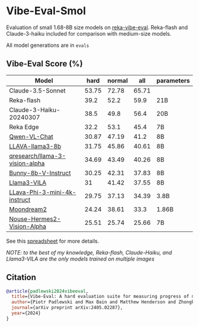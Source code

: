 # Vibe-Eval-Smol

Evaluation of small 1.68-8B size models on [reka-vibe-eval](https://github.com/reka-ai/reka-vibe-eval). Reka-flash and Claude-3-haiku included for comparison with medium-size models.

All model generations are in `evals`

## Vibe-Eval Score (%)

| Model                              | hard  | normal | all  | parameters |
|------------------------------------|-------|--------|------|------------|
| Claude-3.5-Sonnet                  | 53.75 | 72.78  | 65.71|            |
| Reka-flash                         | 39.2  | 52.2   | 59.9 | 21B        |
| Claude-3-Haiku-20240307            | 38.5  | 49.8   | 56.4 | 20B        |
| Reka Edge                          | 32.2  | 53.1   | 45.4 | 7B         |
| [Qwen-VL-Chat](https://huggingface.co/Qwen/Qwen-VL-Chat) | 30.87 | 47.19 | 41.2 | 8B         |
| [LLAVA-llama3-8b](https://huggingface.co/xtuner/llava-llama-3-8b) | 31.75 | 45.86 | 40.61 | 8B         |
| [qresearch/llama-3-vision-alpha](https://huggingface.co/qresearch/llama-3-vision-alpha) | 34.69 | 43.49 | 40.26 | 8B         |
| [Bunny-8b-V-Instruct](https://huggingface.co/BAAI/Bunny-Llama-3-8B-V) | 30.25 | 42.31 | 37.83 | 8B         |
| [Llama3-VILA](https://huggingface.co/Efficient-Large-Model/Llama-3-VILA1.5-8B?library=true) | 31 | 41.42 | 37.55 | 8B         |
| [LLava-Phi-3-mini-4k-instruct](https://huggingface.co/MBZUAI/LLaVA-Phi-3-mini-4k-instruct) | 29.75 | 37.13 | 34.39 | 3.8B       |
| [Moondream2](https://huggingface.co/vikhyatk/moondream2) | 24.24 | 38.61 | 33.3 | 1.86B      |
| [Nouse-Hermes2-Vision-Alpha](https://huggingface.co/NousResearch/Nous-Hermes-2-Vision-Alpha) | 25.51 | 25.74 | 25.66 | 7B         |

See this [spreadsheet](https://docs.google.com/spreadsheets/d/1TJmfGOqMyyVaclFz_EsAZozutAvA8bWjal2IC2LVGr8/edit?usp=sharing) for more details.

*NOTE: to the best of my knowledge, Reka-flash, Claude-Haiku, and Llama3-VILA are the only models trained on multiple images*

## Citation

```bibtex
@article{padlewski2024vibeeval,
  title={Vibe-Eval: A hard evaluation suite for measuring progress of multimodal language models},
  author={Piotr Padlewski and Max Bain and Matthew Henderson and Zhongkai Zhu and Nishant Relan and Hai Pham and Donovan Ong and Kaloyan Aleksiev and Aitor Ormazabal and Samuel Phua and Ethan Yeo and Eugenie Lamprecht and Qi Liu and Yuqi Wang and Eric Chen and Deyu Fu and Lei Li and Che Zheng and Cyprien de Masson d'Autume and Dani Yogatama and Mikel Artetxe and Yi Tay},
  journal={arXiv preprint arXiv:2405.02287},
  year={2024}
}
